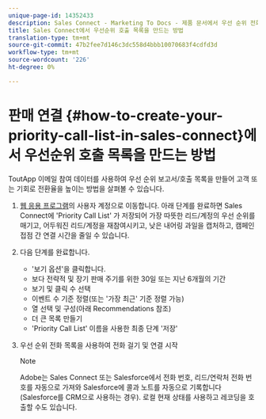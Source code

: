 ```yaml
---
unique-page-id: 14352433
description: Sales Connect - Marketing To Docs - 제품 문서에서 우선 순위 전화 목록을 만드는 방법
title: Sales Connect에서 우선순위 호출 목록을 만드는 방법
translation-type: tm+mt
source-git-commit: 47b2fee7d146c3dc558d4bbb10070683f4cdfd3d
workflow-type: tm+mt
source-wordcount: '226'
ht-degree: 0%

---
```



# 판매 연결 {#how-to-create-your-priority-call-list-in-sales-connect}에서 우선순위 호출 목록을 만드는 방법

ToutApp 이메일 참여 데이터를 사용하여 우선 순위 보고서/호출 목록을 만들어 고객 또는 기회로 전환율을 높이는 방법을 살펴볼 수 있습니다.

1. [웹 응용 프로그램](http://toutapp.com/login)의 사용자 계정으로 이동합니다. 아래 단계를 완료하면 Sales Connect에 &#39;Priority Call List&#39; 가 저장되어 가장 따뜻한 리드/계정의 우선 순위를 매기고, 어두워진 리드/계정을 재참여시키고, 낮은 내어링 과일을 캡처하고, 캠페인 접점 간 연결 시간을 줄일 수 있습니다.
1. 다음 단계를 완료합니다.

   * &#39;보기 옵션&#39;을 클릭합니다.
   * 보다 전략적 및 장기 판매 주기를 위한 30일 또는 지난 6개월의 기간
   * 보기 및 클릭 수 선택
   * 이벤트 수 기준 정렬(또는 &#39;가장 최근&#39; 기준 정렬 가능)
   * 열 선택 및 구성(아래 Recommendations 참조)
   * 더 큰 목록 만들기
   * &#39;Priority Call List&#39; 이름을 사용한 최종 단계 &#39;저장&#39;

1. 우선 순위 전화 목록을 사용하여 전화 걸기 및 연결 시작

   >[!NOTE]
   >
   >Adobe는 Sales Connect 또는 Salesforce에서 전화 번호, 리드/연락처 전화 번호를 자동으로 가져와 Salesforce에 콜과 노트를 자동으로 기록합니다(Salesforce를 CRM으로 사용하는 경우). 로컬 현재 상태를 사용하고 레코딩을 호출할 수도 있습니다.

